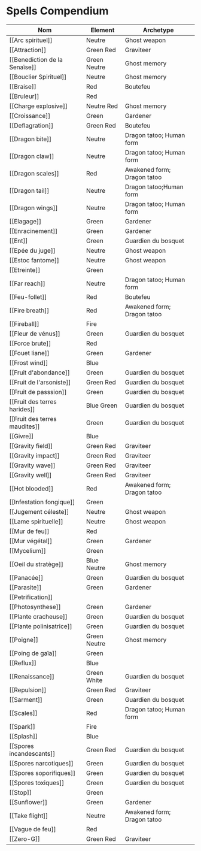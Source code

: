 # Spells Compendium

| Nom                           | Element      | Archetype                   |
| ---                           | ---          | ---                         |
| [[Arc spirituel]]             | Neutre       | Ghost weapon                |
| [[Attraction]]                | Green Red    | Graviteer                   |
| [[Benediction de la Senaïse]] | Green Neutre | Ghost memory                |
| [[Bouclier Spirituel]]        | Neutre       | Ghost memory                |
| [[Braise]]                    | Red          | Boutefeu                    |
| [[Bruleur]]                   | Red          |                             |
| [[Charge explosive]]          | Neutre Red   | Ghost memory                |
| [[Croissance]]                | Green        | Gardener                    |
| [[Deflagration]]              | Green Red    | Boutefeu                    |
| [[Dragon bite]]               | Neutre       | Dragon tatoo; Human form    |
| [[Dragon claw]]               | Neutre       | Dragon tatoo; Human form    |
| [[Dragon scales]]             | Red          | Awakened form; Dragon tatoo |
| [[Dragon tail]]               | Neutre       | Dragon tatoo;Human form     |
| [[Dragon wings]]              | Neutre       | Dragon tatoo; Human form    |
| [[Elagage]]                   | Green        | Gardener                    |
| [[Enracinement]]              | Green        | Gardener                    |
| [[Ent]]                       | Green        | Guardien du bosquet         |
| [[Epée du juge]]              | Neutre       | Ghost weapon                |
| [[Estoc fantome]]             | Neutre       | Ghost weapon                |
| [[Etreinte]]                  | Green        |                             |
| [[Far reach]]                 | Neutre       | Dragon tatoo; Human form    |
| [[Feu-follet]]                | Red          | Boutefeu                    |
| [[Fire breath]]              | Red          | Awakened form; Dragon tatoo |
| [[Fireball]]                  | Fire         |                             |
| [[Fleur de vénus]]            | Green        | Guardien du bosquet         |
| [[Force brute]]               | Red          |                             |
| [[Fouet liane]]               | Green        | Gardener                    |
| [[Frost wind]]                | Blue         |                             |
| [[Fruit d'abondance]]         | Green        | Guardien du bosquet         |
| [[Fruit de l'arsoniste]]      | Green Red    | Guardien du bosquet         |
| [[Fruit de passsion]]         | Green        | Guardien du bosquet         |
| [[Fruit des terres harides]]  | Blue Green   | Guardien du bosquet         |
| [[Fruit des terres maudites]] | Green        | Guardien du bosquet         |
| [[Givre]]                     | Blue         |                             |
| [[Gravity field]]             | Green Red    | Graviteer                   |
| [[Gravity impact]]            | Green Red    | Graviteer                   |
| [[Gravity wave]]              | Green Red    | Graviteer                   |
| [[Gravity well]]              | Green Red    | Graviteer                   |
| [[Hot blooded]]               | Red          | Awakened form; Dragon tatoo |
| [[Infestation fongique]]      | Green        |                             |
| [[Jugement céleste]]          | Neutre       | Ghost weapon                |
| [[Lame spirituelle]]          | Neutre       | Ghost weapon                |
| [[Mur de feu]]                | Red          |                             |
| [[Mur végétal]]               | Green        | Gardener                    |
| [[Mycelium]]                  | Green        |                             |
| [[Oeil du stratège]]          | Blue Neutre  | Ghost memory                |
| [[Panacée]]                   | Green        | Guardien du bosquet         |
| [[Parasite]]                  | Green        | Gardener                    |
| [[Petrification]]             |              |                             |
| [[Photosynthese]]             | Green        | Gardener                    |
| [[Plante cracheuse]]          | Green        | Guardien du bosquet         |
| [[Plante polinisatrice]]      | Green        | Guardien du bosquet         |
| [[Poigne]]                    | Green Neutre | Ghost memory                |
| [[Poing de gaïa]]             | Green        |                             |
| [[Reflux]]                    | Blue         |                             |
| [[Renaissance]]               | Green White  | Guardien du bosquet         |
| [[Repulsion]]                 | Green Red    | Graviteer                   |
| [[Sarment]]                   | Green        | Guardien du bosquet         |
| [[Scales]]                    | Red          | Dragon tatoo; Human form    |
| [[Spark]]                     | Fire         |                             |
| [[Splash]]                    | Blue         |                             |
| [[Spores incandescants]]      | Green Red    | Guardien du bosquet         |
| [[Spores narcotiques]]        | Green        | Guardien du bosquet         |
| [[Spores soporifiques]]       | Green        | Guardien du bosquet         |
| [[Spores toxiques]]           | Green        | Guardien du bosquet         |
| [[Stop]]                      | Green        |                             |
| [[Sunflower]]                 | Green        | Gardener                    |
| [[Take flight]]               | Neutre       | Awakened form; Dragon tatoo |
| [[Vague de feu]]              | Red          |                             |
| [[Zero-G]]                    | Green Red    | Graviteer                   |
